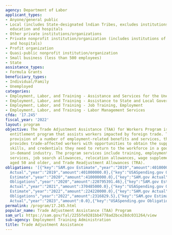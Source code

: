 ```yaml
---
agency: Department of Labor
applicant_types:
- Anyone/general public
- Local (includes State-designated lndian Tribes, excludes institutions of higher
  education and hospitals
- Other private institutions/organizations
- Private nonprofit institution/organization (includes institutions of higher education
  and hospitals)
- Profit organization
- Quasi-public nonprofit institution/organization
- Small business (less than 500 employees)
- State
assistance_types:
- Formula Grants
beneficiary_types:
- Individual/Family
- Unemployed
categories:
- Employment, Labor, and Training - Assistance and Services for the Unemployed
- Employment, Labor, and Training - Assistance to State and Local Governments
- Employment, Labor, and Training - Job Training, Employment
- Employment, Labor, and Training - Labor Management Services
cfda: '17.245'
fiscal_year: '2022'
layout: program
objective: The Trade Adjustment Assistance (TAA) for Workers Program is a federal
  entitlement program that assists workers impacted by foreign trade. Through the
  provision of a number of employment-related benefits and services, the TAA Program
  provides trade-affected workers with opportunities to obtain the support, resources,
  skills, and credentials they need to return to the workforce in a good job in an
  in-demand industry. The program services include training, employment and case management
  services, job search allowances, relocation allowances, wage supplements for workers
  aged 50 and older, and Trade Readjustment Allowances (TRA).
obligations: '[{"key":"SAM.gov Estimate","year":"2019","amount":401000000.0},{"key":"SAM.gov
  Actual","year":"2019","amount":401000000.0},{"key":"USASpending.gov Obligations","year":"2019","amount":246075650.62},{"key":"SAM.gov
  Estimate","year":"2020","amount":410000000.0},{"key":"SAM.gov Actual","year":"2020","amount":410000000.0},{"key":"USASpending.gov
  Obligations","year":"2020","amount":220795391.46},{"key":"SAM.gov Estimate","year":"2021","amount":370000000.0},{"key":"SAM.gov
  Actual","year":"2021","amount":370485000.0},{"key":"USASpending.gov Obligations","year":"2021","amount":141701896.12},{"key":"SAM.gov
  Estimate","year":"2022","amount":224220000.0},{"key":"SAM.gov Actual","year":"2022","amount":224000000.0},{"key":"USASpending.gov
  Obligations","year":"2022","amount":2316829.5},{"key":"SAM.gov Estimate","year":"2023","amount":238000000.0},{"key":"SAM.gov
  Actual","year":"2023","amount":0.0},{"key":"USASpending.gov Obligations","year":"2023","amount":-45614003.38}]'
permalink: /program/17.245.html
popular_name: Trade Adjustment Assistance (TAA) Program
sam_url: https://sam.gov/fal/2255fe9281bb4778ad2bce28dc031264/view
sub-agency: Employment Training Administration
title: Trade Adjustment Assistance
---
```

